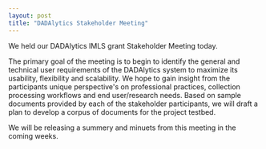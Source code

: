 ```yaml
---
layout: post
title: "DADAlytics Stakeholder Meeting"
---
```



We held our DADAlytics IMLS grant Stakeholder Meeting today. 

The primary goal of the meeting is to begin to identify the general and technical user requirements of the DADAlytics system to maximize its usability, flexibility and scalability. We hope to gain insight from the participants unique perspective's on professional practices, collection processing workflows and end user/research needs. Based on sample documents provided by each of the stakeholder participants, we will draft a plan to develop a corpus of documents for the project testbed.

We will be releasing a summery and minuets from this meeting in the coming weeks.